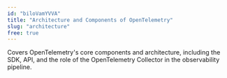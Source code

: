 ```yaml
---
id: "biloVamYVVA"
title: "Architecture and Components of OpenTelemetry"
slug: "architecture"
free: true
---
```


Covers OpenTelemetry's core components and architecture, including the SDK, API, and the role of the OpenTelemetry Collector in the observability pipeline.
